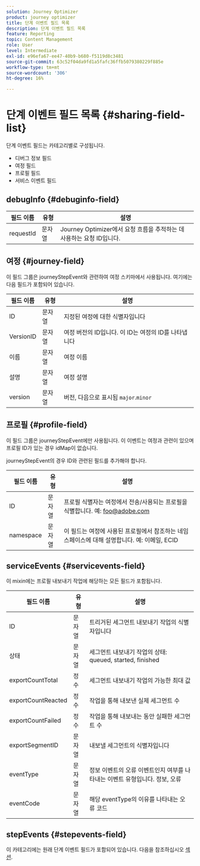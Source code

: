 ```yaml
---
solution: Journey Optimizer
product: journey optimizer
title: 단계 이벤트 필드 목록
description: 단계 이벤트 필드 목록
feature: Reporting
topic: Content Management
role: User
level: Intermediate
exl-id: e96efa67-ee47-40b9-b680-f5119d8c3481
source-git-commit: 63c52f04da9fd1a5fafc36ffb5079380229f885e
workflow-type: tm+mt
source-wordcount: '306'
ht-degree: 16%

---
```


# 단계 이벤트 필드 목록 {#sharing-field-list}

단계 이벤트 필드는 카테고리별로 구성됩니다.

* 디버그 정보 필드
* 여정 필드
* 프로필 필드
* 서비스 이벤트 필드

## debugInfo {#debuginfo-field}

| 필드 이름 | 유형 | 설명 |
|---|---|------------|
| requestId | 문자열 | Journey Optimizer에서 요청 흐름을 추적하는 데 사용하는 요청 ID입니다. |

## 여정 {#journey-field}

이 필드 그룹은 journeyStepEvent와 관련하여 여정 스키마에서 사용됩니다. 여기에는 다음 필드가 포함되어 있습니다.

| 필드 이름 | 유형 | 설명 |
|---|---|------------|
| ID | 문자열 | 지정된 여정에 대한 식별자입니다 |
| VersionID | 문자열 | 여정 버전의 ID입니다. 이 ID는 여정의 ID를 나타냅니다 |
| 이름 | 문자열 | 여정 이름 |
| 설명 | 문자열 | 여정 설명 |
| version | 문자열 | 버전, 다음으로 표시됨 `major`.`minor` |

## 프로필 {#profile-field}

이 필드 그룹은 journeyStepEvent에만 사용됩니다. 이 이벤트는 여정과 관련이 있으며 프로필 ID가 있는 경우 idMap이 없습니다.

journeyStepEvent의 경우 ID와 관련된 필드를 추가해야 합니다.

| 필드 이름 | 유형 | 설명 |
|---|---|------------|
| ID | 문자열 | 프로필 식별자는 여정에서 전송/사용되는 프로필을 식별합니다. 예: foo@adobe.com |
| namespace | 문자열 | 이 필드는 여정에 사용된 프로필에서 참조하는 네임스페이스에 대해 설명합니다. 예: 이메일, ECID |

## serviceEvents {#servicevents-field}

이 mixin에는 프로필 내보내기 작업에 해당하는 모든 필드가 포함됩니다.

| 필드 이름 | 유형 | 설명 |
|---|---|------------|
| ID | 문자열 | 트리거된 세그먼트 내보내기 작업의 식별자입니다 |
| 상태 | 문자열 | 세그먼트 내보내기 작업의 상태: queued, started, finished |
| exportCountTotal | 정수 | 세그먼트 내보내기 작업의 가능한 최대 값 |
| exportCountReacted | 정수 | 작업을 통해 내보낸 실제 세그먼트 수 |
| exportCountFailed | 정수 | 작업을 통해 내보내는 동안 실패한 세그먼트 수 |
| exportSegmentID | 문자열 | 내보낼 세그먼트의 식별자입니다 |
| eventType | 문자열 | 정보 이벤트의 오류 이벤트인지 여부를 나타내는 이벤트 유형입니다. 정보, 오류 |
| eventCode | 문자열 | 해당 eventType의 이유를 나타내는 오류 코드 |

## stepEvents {#stepevents-field}

이 카테고리에는 원래 단계 이벤트 필드가 포함되어 있습니다. 다음을 참조하십시오 [섹션](../reports/sharing-legacy-fields.md).
